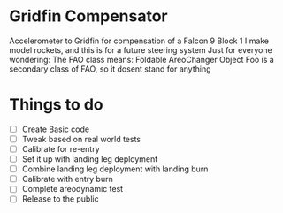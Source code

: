 # Gridfin Compensator
Accelerometer to Gridfin for compensation of a Falcon 9 Block 1
I make model rockets, and this is for a future steering system
Just for everyone wondering: The FAO class means: Foldable AreoChanger Object
Foo is a secondary class of FAO, so it dosent stand for anything

# Things to do
- [ ] Create Basic code
- [ ] Tweak based on real world tests
- [ ] Calibrate for re-entry
- [ ] Set it up with landing leg deployment
- [ ] Combine landing leg deployment with landing burn
- [ ] Calibrate with entry burn
- [ ] Complete areodynamic test
- [ ] Release to the public
